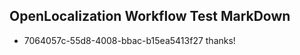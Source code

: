 ## OpenLocalization Workflow Test MarkDown
* 7064057c-55d8-4008-bbac-b15ea5413f27 
thanks!<!--HONumber=Mar16_HO4-->
